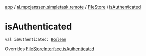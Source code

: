 [app](../../index.md) / [nl.mpcjanssen.simpletask.remote](../index.md) / [FileStore](index.md) / [isAuthenticated](.)

# isAuthenticated

`val isAuthenticated: `[`Boolean`](https://kotlinlang.org/api/latest/jvm/stdlib/kotlin/-boolean/index.html)

Overrides [FileStoreInterface.isAuthenticated](../-file-store-interface/is-authenticated.md)

